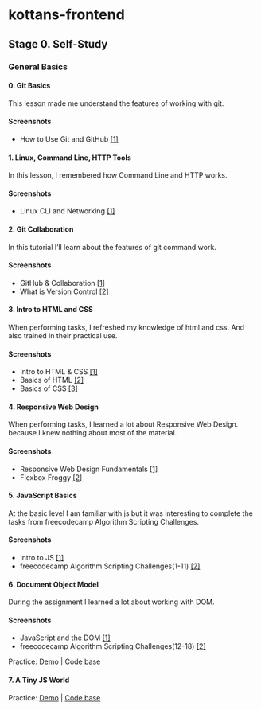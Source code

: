 # kottans-frontend

## Stage 0. Self-Study

### General Basics

#### 0. Git Basics
This lesson made me understand the features of working with git.

#### Screenshots

- How to Use Git and GitHub [\[1\]](task_git_intro/HowToUseGitAndGitHub.png)

#### 1. Linux, Command Line, HTTP Tools
In this lesson, I remembered how Command Line and HTTP works.

#### Screenshots
- Linux CLI and Networking [\[1\]](task_linux_cli/LinuxCommandLineBasics.png)

#### 2. Git Collaboration
In this tutorial I’ll learn about the features of git command work.

#### Screenshots
- GitHub & Collaboration [\[1\]](task_git_collaboration/GitHubCollaboration.png)
- What is Version Control [\[2\]](task_git_collaboration/VersionControlWithGit.png)

#### 3. Intro to HTML and CSS
When performing tasks, I refreshed my knowledge of html and css. And also trained in their practical use.

#### Screenshots
- Intro to HTML & CSS [\[1\]](task_html_css_intro/IntroToHTMLAndCSS.png)
- Basics of HTML [\[2\]](task_html_css_intro/HTML.png)
- Basics of CSS [\[3\]](task_html_css_intro/CSS.png)

#### 4. Responsive Web Design
When performing tasks, I learned a lot about Responsive Web Design. because I knew nothing about most of the material.

#### Screenshots
- Responsive Web Design Fundamentals [\[1\]](task_responsive_web_design/ResponsiveWebDesignFundamentals.png)
- Flexbox Froggy [\[2\]](task_responsive_web_design/FLEXBOXFROGGY.png)

#### 5. JavaScript Basics
At the basic level I am familiar with js but it was interesting to complete the tasks from freecodecamp Algorithm Scripting Challenges.

#### Screenshots
- Intro to JS [\[1\]](task_js_basics/IntroToJS.png)
- freecodecamp Algorithm Scripting Challenges(1-11) [\[2\]](task_js_basics/IntroductionToTheIntermediateAlgorithmScriptingChallenges.png)

#### 6. Document Object Model
During the assignment I learned a lot about working with DOM.

#### Screenshots
- JavaScript and the DOM [\[1\]](task_js_dom/DOM.png)
- freecodecamp Algorithm Scripting Challenges(12-18) [\[2\]](task_js_dom/IntroductionToTheIntermediateAlgorithmScriptingChallenges12-18.png)

Practice: [Demo](https://vadymkotlyarenko.github.io/task_js_dom/) |
[Code base](https://github.com/vadymkotlyarenko/kottans-frontend/tree/master/task_js_dom/practical_task)


#### 7. A Tiny JS World

Practice: [Demo](https://vadymkotlyarenko.github.io/a-tiny-JS-world/) |
[Code base](https://github.com/vadymkotlyarenko/a-tiny-JS-world/blob/populate-world/index.js)